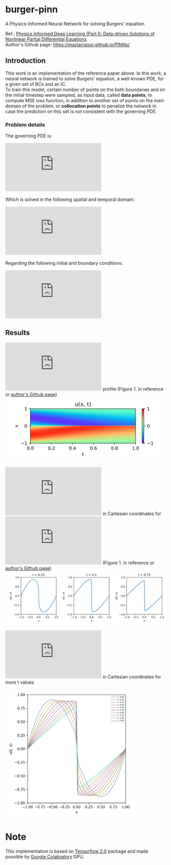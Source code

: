 # burger-pinn
A Physics-Informed Neural Network for solving Burgers' equation.

Ref.: [Physics Informed Deep Learning (Part I): Data-driven Solutions of Nonlinear Partial Differential Equations](https://arxiv.org/abs/1711.10561)  
Author's Github page: https://maziarraissi.github.io/PINNs/

## Introduction
This work is an implementation of the reference paper above. In this work, a neural network is trained to solve Burgers' equation, a well-known PDE, for a given set of BCs and an IC.  
To train this model, certain number of points on the both boundaries and on the initial timestep were sampled, as input data, called **data points**, to compute MSE loss function, in addition to another set of points on the main domain of the problem, or **collocation points** to penalize the network in case the prediction on this set is not consistent with the governing PDE.

### Problem details
The governing PDE is:

![Burgers' equation](https://latex.codecogs.com/png.latex?%5Cdpi%7B120%7D%20%5Clarge%20%5C%5C%20%5Cfrac%7B%5Cpartial%7Bu%7D%7D%7B%5Cpartial%7Bt%7D%7D&plus;u%5Cfrac%7B%5Cpartial%7Bu%7D%7D%7B%5Cpartial%7Bx%7D%7D-%28%5Cfrac%7B0.01%7D%7B%5Cpi%7D%29%5Cfrac%7B%5Cpartial%5E2%7Bu%7D%7D%7B%5Cpartial%7Bx%5E2%7D%7D%3D0)

Which is solved in the following spatial and temporal domain:

![0<=t<=1 -1<=x<=+1](https://latex.codecogs.com/png.latex?%5Cdpi%7B120%7D%20%5Clarge%20%5C%5C%200%5Cleq%7Bt%7D%5Cleq%7B1%7D%20%5C%20%2C%20%5C%20-1%5Cleq%7Bx%7D%5Cleq%7B&plus;1%7D)

Regarding the following initial and boundary conditions:

![ICBC](https://latex.codecogs.com/png.latex?%5Cdpi%7B120%7D%20%5Clarge%20%5C%5Cu%280%2Cx%29%20%3D%20-sin%28%5Cpi%7Bx%7D%29%20%5C%5Cu%28t%2C&plus;1%29%3D0%5C%5C%20u%28t%2C-1%29%3D0)

## Results
![u(t, x)](https://latex.codecogs.com/png.latex?%5Cinline%20u%28t%2C%20x%29) profile (Figure 1. in reference or [author's Github page](https://maziarraissi.github.io/assets/img/Burgers_CT_inference.png))  
![profile](https://github.com/314arhaam/burger-pinn/blob/main/graphics/u-profile.png)

![u(t, x)](https://latex.codecogs.com/svg.latex?%5Cinline%20u%28t%2C%20x%29) in Cartesian coordinates for ![](https://latex.codecogs.com/svg.latex?%5Cinline%20t%20%5Cin%20%5C%7B0.25%2C%200.5%2C%200.75%5C%7D) (Figure 1. in reference or [author's Github page](https://maziarraissi.github.io/assets/img/Burgers_CT_inference.png))  
![plots](https://github.com/314arhaam/burger-pinn/blob/main/graphics/u-vs-x.png)

![u(t, x)](https://latex.codecogs.com/svg.latex?%5Cinline%20u%28t%2C%20x%29) in Cartesian coordinates for more t values  
<p align=""center>
  <img src="https://github.com/314arhaam/burger-pinn/blob/main/graphics/u-constant-time.png?raw=true" alt="u-constant-time.png" width=400 height=400 />
</p>

# Note
This implementation is based on [Tensorflow 2.0](https://www.tensorflow.org/guide/effective_tf2) package and made possible by [Google Colabratory](https://colab.research.google.com) GPU.
